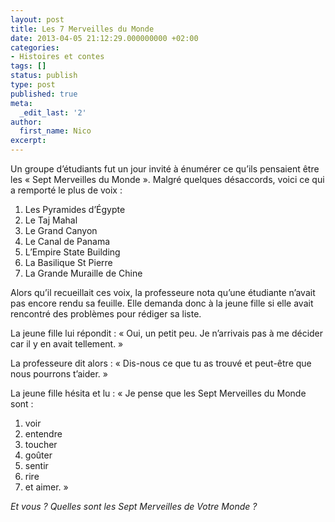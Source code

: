 ```yaml
---
layout: post
title: Les 7 Merveilles du Monde
date: 2013-04-05 21:12:29.000000000 +02:00
categories:
- Histoires et contes
tags: []
status: publish
type: post
published: true
meta:
  _edit_last: '2'
author:
  first_name: Nico
excerpt:
---
```

<p>Un groupe d’étudiants fut un jour invité à énumérer ce qu’ils pensaient être les « Sept Merveilles du Monde ». Malgré quelques désaccords, voici ce qui a remporté le plus de voix :</p>
<ol>
<li>Les Pyramides d’Égypte</li>
<li>Le Taj Mahal</li>
<li>Le Grand Canyon</li>
<li>Le Canal de Panama</li>
<li>L’Empire State Building</li>
<li>La Basilique St Pierre</li>
<li>La Grande Muraille de Chine</li>
</ol>
<p>Alors qu’il recueillait ces voix, la professeure nota qu’une étudiante n’avait pas encore rendu sa feuille. Elle demanda donc à la jeune fille si elle avait rencontré des problèmes pour rédiger sa liste.</p>
<p>La jeune fille lui répondit : « Oui, un petit peu. Je n’arrivais pas à me décider car il y en avait tellement. »</p>
<p>La professeure dit alors : « Dis-nous ce que tu as trouvé et peut-être que nous pourrons t’aider. »</p>
<p>La jeune fille hésita et lu : « Je pense que les Sept Merveilles du Monde sont :</p>
<ol>
<li>voir</li>
<li>entendre</li>
<li>toucher</li>
<li>goûter</li>
<li>sentir</li>
<li>rire</li>
<li>et aimer. »</li>
</ol>
<p><em>Et vous ? Quelles sont les Sept Merveilles de Votre Monde ?</em></p>
